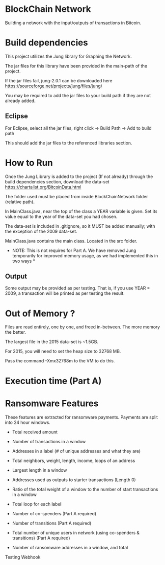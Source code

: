 # BlockChain Network

Building a network with the input/outputs of transactions in Bitcoin.


# Build dependencies

This project utilizes the Jung library for Graphing the Network.

The jar files for this library have been provided in the main-path of the project.

If the jar files fail, jung-2.0.1 can be downloaded here https://sourceforge.net/projects/jung/files/jung/ 

You may be required to add the jar files to your build path if they are not already added.

## Eclipse

For Eclipse, select all the jar files, right click -> Build Path -> Add to build path

This should add the jar files to the referenced libraries section.

# How to Run

Once the Jung Library is added to the project (If not already) through the build dependencies section, download the data-set https://chartalist.org/BitcoinData.html

The folder used must be placed from inside BlockChainNetwork folder (relative path).

In MainClass.java, near the top of the class a YEAR variable is given. Set its value equal to the year of the data-set you had chosen.

The data-set is included in .gitignore, so it MUST be added manually; with the exception of the 2009 data-set.

MainClass.java contains the main class. Located in the src folder.

* NOTE: This is not requires for Part A. We have removed Jung temporarily for improved memory usage, as we had implemented this in two ways *

## Output

Some output may be provided as per testing. That is, if you use YEAR = 2009, a transaction will be printed as per testing the result.

# Out of Memory ?

Files are read entirely, one by one, and freed in-between. The more memory the better.

The largest file in the 2015 data-set is ~1.5GB.

For 2015, you will need to set the heap size to 32768 MB.

Pass the command -Xmx32768m to the VM to do this.

# Execution time (Part A)

# Ransomware Features

These features are extracted for ransomware payments. 
Payments are split into 24 hour windows.

* Total received amount

* Number of transactions in a window

* Addresses in a label (# of unique addresses and what they are)

* Total neighbors, weight, length, income, loops of an address

* Largest length in a window

* Addresses used as outputs to starter transactions (Length 0)

* Ratio of the total weight of a window to the number of start transactions in a window

* Total loop for each label

* Number of co-spenders (Part A required)

* Number of transitions (Part A required)

* Total number of unique users in network (using co-spenders & transitions) (Part A required)

* Number of ransomware addresses in a window, and total

Testing Webhook
